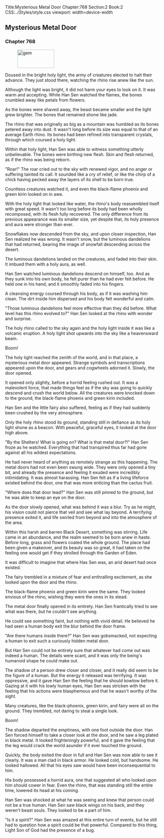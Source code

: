 Title:Mysterious Metal Door 
Chapter:768 
Section:2 
Book:2 
CSS:../Styles/style.css 
viewport: width=device-width
  
## Mysterious Metal Door
### Chapter 768 
<figure>
	<img src="../Images/gem.gif" alt="gem" id="gem" width="120" height="60" />
</figure>
  

  
  Doused in the bright holy light, the army of creatures elected to halt their advance. They just stood there, watching the rhino rise anew like the sun.

Although the light was bright, it did not harm your eyes to look on it. It was warm and accepting. While Han Sen watched the flames, the bones crumbled away like petals from flowers.

As the bones were shaved away, the beast became smaller and the light grew brighter. The bones that remained shone like jade.

The rhino that was originally as big as a mountain was humbled as its bones petered away into dust. It wasn't long before its size was equal to that of an average Earth rhino. Its bones had been refined into transparent crystals, through which coursed a holy light.

Within that holy light, Han Sen was able to witness something utterly unbelievable. The bones were birthing new flesh. Skin and flesh returned, as if the rhino was being reborn.

"Roar!" The roar cried out to the sky with renewed vigor, and no anger or suffering tainted its call. It sounded like a cry of relief, or like the chirp of a chick having pecked away the layers of its shell to be born true.

Countless creatures watched it, and even the black-flame phoenix and green kirin looked on in awe.

With the holy light that looked like water, the rhino's body reassembled itself with great speed. It wasn't too long before its body had been wholly recomposed, with its flesh fully recovered. The only difference from its previous appearance was its smaller size, yet despite that, its holy presence and aura were stronger than ever.

Snowflakes now descended from the sky, and upon closer inspection, Han Sen realized he was wrong. It wasn't snow, but the luminous dandelions that had returned, bearing the image of snowfall descending across the desert.

The luminous dandelions landed on the creatures, and faded into their skin. It imbued them with a holy aura, as well.

Han Sen watched luminous dandelions descend on himself, too. And as they sunk into his own body, he felt purer than he had ever felt before. He held one in his hand, and it smoothly faded into his fingers.

A cleansing energy coursed through his body, as if it was washing him clean. The dirt inside him dispersed and his body felt wonderful and calm.

"Those luminous dandelions feel more effective than they did before. What level has this rhino evolved to?" Han Sen looked at the rhino with wonder and surprise.

The holy rhino called to the sky again and the holy light inside it was like a volcanic eruption. A holy light shot upwards into the sky like a heavensward beam.

Boom!

The holy light reached the zenith of the world, and in that place, a mysterious metal door appeared. Strange symbols and transcriptions appeared upon the door, and gears and cogwheels adorned it. Slowly, the door opened.

It opened only slightly, before a horrid feeling rushed out. It was a malevolent force, that made things feel as if the sky was going to quickly descend and crush the world below. All the creatures were knocked down to the ground, the black-flame phoenix and green kirin included.

Han Sen and the little fairy also suffered, feeling as if they had suddenly been crushed by the very atmosphere.

Only the holy rhino stood its ground, standing still in defiance as its holy light shone as a beacon. With peaceful, graceful eyes, it looked at the door high above.

"By the Shelters! What is going on? What is that metal door?!" Han Sen froze as he watched. Everything that had transpired thus far had gone against all his wildest expectations.

He had never heard of anything as remotely strange as this happening. The metal doors had not even been swung wide. They were only opened a tiny bit, and already the presence and feeling it exuded were incredibly intimidating. It was almost harassing. Han Sen felt as if a living lifeforce existed behind the door, one that was more enticing than the cactus fruit.

"Where does that door lead?" Han Sen was still pinned to the ground, but he was able to keep an eye on the door.

As the door slowly opened, what was behind it was a blur. Try as he might, his vision could not pierce that veil and see what lay beyond. A terrifying presence exited it, and life swirled from beyond and into the atmosphere of the area.

Within this harsh and barren Black Desert, something was stirring. Life came in an abundance, and the realm seemed to be born anew in haste. Before long, grass and flowers coated the whole ground. The place had been given a makeover, and its beauty was so great, it had taken on the feeling one would get if they strolled through the Garden of Eden.

It was difficult to imagine that where Has Sen was, an arid desert had once existed.

The fairy trembled in a mixture of fear and enthralling excitement, as she looked upon the door and the rhino.

The black-flame phoenix and green kirin were the same. They looked envious of the rhino, wishing they were the ones in its stead.

The metal door finally opened in its entirety. Han Sen frantically tried to see what was there, but he couldn't see anything.

He could see something faint, but nothing with vivid detail. He believed he had seen a human body exit the blur behind the door frame.

"Are there humans inside there?" Han Sen was gobsmacked, not expecting a human to exit such a curiously hidden metal door.

But Han Sen could not be entirely sure that whatever had come out was indeed a human. The details were scant, and it was only the being's humanoid shape he could make out.

The shadow of a person drew closer and closer, and it really did seem to be the figure of a human. But the energy it released was terrifying. It was oppressive, and it gave Han Sen the feeling that he should kowtow before it. Gazing at it with his lowly human eyes, Han Sen was stricken with the feeling that his actions were blasphemous and that he wasn't worthy of the sight.

Many creatures, like the black-phoenix, green kirin, and fairy were all on the ground. They trembled, not daring to steal a single look.

Boom!

The shadow departed the emptiness, with one foot outside the door. Han Sen forced himself to take a closer look at the door, and he saw a leg plated in black metal. It looked frighteningly powerful, and it gave the feeling that the leg would crack the world asunder if it ever touched the ground.

Quickly, the body exited the door in full and Han Sen was now able to see it clearly. It was a man clad in black armor. He looked cold, but handsome. He looked hallowed. All that his eyes saw would have been inconsequential to him.

His body possessed a horrid aura, one that suggested all who looked upon him should cower in fear. Even the rhino, that was standing still the entire time, lowered its head at his coming.

Han Sen was shocked at what he was seeing and knew that person could not be a true human. Han Sen saw black wings on his back, and they weren't beast souls. They looked to be a part of him.

"Is it a spirit?" Han Sen was amazed at this entire turn of events, but he still had to question how a spirit could be that powerful. Compared to this thing, Light Son of God had the presence of a bug.
